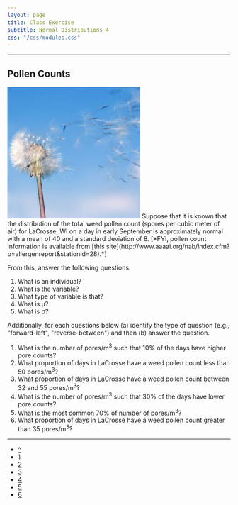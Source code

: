 ```yaml
---
layout: page
title: Class Exercise
subtitle: Normal Distributions 4
css: "/css/modules.css"
---
```


----

## Pollen Counts
<img src="zimgs/pollen.jpg" alt="Pollen" class="img-right">
Suppose that it is known that the distribution of the total weed pollen count (spores per cubic meter of air) for LaCrosse, WI on a day in early September is approximately normal with a mean of 40 and a standard deviation of 8.  [*FYI, pollen count information is available from [this site](http://www.aaaai.org/nab/index.cfm?p=allergenreport&stationid=28).*]

From this, answer the following questions.

1. What is an individual?
1. What is the variable?
1. What type of variable is that?
1. What is &mu;?
1. What is &sigma;?

Additionally, for each questions below (a) identify the type of question (e.g., "forward-left", "reverse-between") and then (b) answer the question.

1. What is the number of pores/m<sup>3</sup> such that 10% of the days have higher pore counts?
1. What proportion of days in LaCrosse have a weed pollen count less than 50 pores/m<sup>3</sup>?
1. What proportion of days in LaCrosse have a weed pollen count between 32 and 55 pores/m<sup>3</sup>?
1. What is the number of pores/m<sup>3</sup> such that 30% of the days have lower pore counts?
1. What is the most common 70% of number of pores/m<sup>3</sup>?
1. What proportion of days in LaCrosse have a weed pollen count greater than 35 pores/m<sup>3</sup>?

----

<div class="text-center">
<ul class="pagination pagination-lg">
  <li><a href="NormalDist.html">^</a></li>
  <li><a href="NormalDist_CE1.html">1</a></li>
  <li><a href="NormalDist_CE2.html">2</a></li>
  <li><a href="NormalDist_CE3.html">3</a></li>
  <li class="active"><a href="#">4</a></li>
  <li><a href="NormalDist_CE5.html">5</a></li>
  <li><a href="NormalDist_CE6.html">6</a></li>
</ul>
